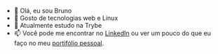 - 👋 Olá, eu sou Bruno
- 👀 Gosto de tecnologias web e Linux
- 🌱 Atualmente estudo na Trybe
- 📫 Você pode me encontrar no [LinkedIn][1] ou ver um pouco do que eu faço no meu [portifólio pessoal][2].

[1]: https://www.linkedin.com/in/brunolitore/
[2]: https://brunolitore.vercel.app/
